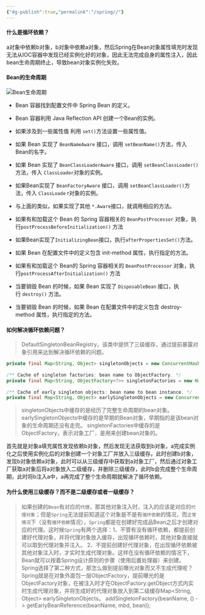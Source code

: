 ```yaml
---
{"dg-publish":true,"permalink":"/spring//"}
---
```




#### 什么是循环依赖？
a对象中依赖b对象，b对象中依赖a对象，然后Spring在Bean对象属性填充时发现无法从IOC容器中发现已经实例化好的对象，因此无法完成自身的属性注入，因此bean生命周期终止，导致bean对象实例化失败。

#### Bean的生命周期
![Bean生命周期](https://pic3.zhimg.com/v2-454f6090393976c96d6455972764c402_r.jpg)
 - Bean 容器找到配置文件中 Spring Bean 的定义。
    
- Bean 容器利用 Java Reflection API 创建一个Bean的实例。
    
- 如果涉及到一些属性值 利用 `set()`方法设置一些属性值。
    
- 如果 Bean 实现了 `BeanNameAware` 接口，调用 `setBeanName()`方法，传入Bean的名字。
    
- 如果 Bean 实现了 `BeanClassLoaderAware` 接口，调用 `setBeanClassLoader()`方法，传入 `ClassLoader`对象的实例。
    
- 如果Bean实现了 `BeanFactoryAware` 接口，调用 `setBeanClassLoader()`方法，传入 `ClassLoade` r对象的实例。
    
- 与上面的类似，如果实现了其他 `*.Aware`接口，就调用相应的方法。
    
- 如果有和加载这个 Bean 的 Spring 容器相关的 `BeanPostProcessor` 对象，执行`postProcessBeforeInitialization()` 方法
    
- 如果Bean实现了`InitializingBean`接口，执行`afterPropertiesSet()`方法。
    
- 如果 Bean 在配置文件中的定义包含 init-method 属性，执行指定的方法。
    
- 如果有和加载这个 Bean的 Spring 容器相关的 `BeanPostProcessor` 对象，执行`postProcessAfterInitialization()` 方法
    
- 当要销毁 Bean 的时候，如果 Bean 实现了 `DisposableBean` 接口，执行 `destroy()` 方法。
    
- 当要销毁 Bean 的时候，如果 Bean 在配置文件中的定义包含 destroy-method 属性，执行指定的方法。

#### 如何解决循环依赖问题？
>DefaultSingletonBeanRegistry，该类中提供了三级缓存，通过提前暴露对象引用来达到解决循环依赖的问题。
```Java
private final Map<String, Object> singletonObjects = new ConcurrentHashMap<>(256);  
  
/** Cache of singleton factories: bean name to ObjectFactory. */  
private final Map<String, ObjectFactory<?>> singletonFactories = new HashMap<>(16);  
  
/** Cache of early singleton objects: bean name to bean instance. */  
private final Map<String, Object> earlySingletonObjects = new ConcurrentHashMap<>(16);
```

> singletonObjects中缓存的是经历了完整生命周期的bean对象。
> earlySingletonObjects中缓存的是早期的Bean对象，早期指的是该bean对象的生命周期还没有走完。
> singletonFactories中缓存的是ObjectFactory，表示对象工厂，是用来创建bean对象的。

首先就是对象a填充属性发现依赖b对象，然后发现无法获取到b对象，a完成实例化之后使用实例化后的对象创建一个对象工厂并放入三级缓存。此时创建b对象，发现b对象依赖a对象，此时可以从三级缓存中获取到a对象工厂，然后通过对象工厂获取a对象后将a对象放入二级缓存，并删除三级缓存，此时b会完成整个生命周期，此时将b注入a中，a再完成了整个生命周期就解决了循环依赖。

#### 为什么使用三级缓存？而不是二级缓存或者一级缓存？

>如果创建的`Bean`有对应的`代理`，那其他对象注入时，注入的应该是对应的`代理对象`；但是`Spring`无法提前知道这个对象是不是有`循环依赖`的情况，而`正常情况`下（没有`循环依赖`情况），`Spring`都是在创建好完成品Bean之后才创建对应的代理。这时候`Spring`有两个选择：1、不管有没有循环依赖，都提前创建好代理对象，并将代理对象放入缓存，出现循环依赖时，其他对象直接就可以取到代理对象并注入。
2、不提前创建好代理对象，在出现循环依赖被其他对象注入时，才实时生成代理对象。这样在没有循环依赖的情况下，Bean就可以按着Spring设计原则的步骤（使用后置处理器）来创建。
Spring选择了第二种方式，那怎么做到提前曝光对象而又不生成代理呢？
Spring就是在对象外面包一层ObjectFactory，提前曝光的是ObjectFactory对象，在被注入时才在ObjectFactory.getObject方式内实时生成代理对象，并将生成好的代理对象放入到第二级缓存Map<String, Object> earlySingletonObjects。
addSingletonFactory(beanName, () -> getEarlyBeanReference(beanName, mbd, bean));
